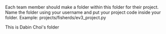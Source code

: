 
Each team member should make a folder within this folder for their project.  Name the folder using your username and put your project code inside your folder.  Example: projects/fisherds/ev3_project.py


This is Dabin Choi's folder